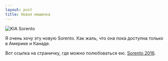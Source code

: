 ```yaml
---
layout: post
title: Новая машинка
---
```


![KIA Sorento](http://www.kia.ca/content/2016-Sorento/jellybean-sx-plus-v6-awd-7-lg.jpg)

Я очень хочу эту новую Sorento. Как жаль, что она пока доступна только в Америке и Канаде.

Вот ссылка на страничку, где можно полюбоваться ею. [Sorento 2016](http://www.kia.ca/sorento).
